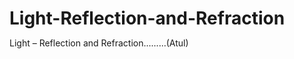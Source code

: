# Light-Reflection-and-Refraction
Light – Reflection and Refraction.........(Atul)
 
<html lang="en">
<head>
    <meta charset="UTF-8">
    <meta http-equiv="X-UA-Compatible" content="IE=edge">
    <meta name="viewport" content="width=device-width, initial-scale=1.0">
    <title>Atul killer </title>
    <Style>
        *{
            margin: 0;
            padding: 0;
        }
     .a{
         background-color: antiquewhite;
     }
     .b{
        background-color: aqua;
        height: 34px;
        width: 90px;
     }
     .c{
         /* background-color: rgb(255, 173, 255); */
     }
     .d{
         color: rgb(255, 113, 47);
         height: 29px;
         width: 293px;
     }
     .e{
         color: rgb(255, 0, 0);
         height: 80px;
     
     }

     .f{
         color: navy;
     }
     .g{
         color: orange;
     }
     .h{
        color: plum;
     }

     .j{
         color: purple;

     }
     .k{
         color: royalblue;
     }
     .l{
         color: saddlebrown;
     }

     .z{
         color: burlywood;
     }
     .x{
         color: cornflowerblue;
     }
     .v{
         color: darkgoldenrod;
     }
     .n{
        
        background-color: black;
        color: whitesmoke;
        width: 100px;
     }
     .m{
         background-color: rgb(247, 105, 105);
         color: black;
         width: 50px;
     }

    </Style>






















</head>
<body><div class="a">
    <h1>class - 10 killer class ;-;</h1>
    
    <h1>Science------- Balaji ____________ baba </h1>
    
    <!-- <a href="BMW (new"></a> -->
    <div class="b">
     
       <p> <i>Atul Killer</i></p><
     /div></div>
       <div class="e">
    <h1>Light – Reflection and
        Refraction</h1></div>
        <div class="c">
    <p>We see a variety of objects in the world around us. However, we are
        unable to see anything in a dark room. On lighting up the room,
        things become visible. What makes things visible? During the day, the
        sunlight helps us to see objects. An object reflects light that falls on it.
        This reflected light, when received by our eyes, enables us to see things.
        We are able to see through a transparent medium as light is transmitted
        through it. There are a number of common wonderful phenomena
        associated with light such as image formation by mirrors, the twinkling
        of stars, the beautiful colours of a rainbow, bending of light by a medium
        and so on. A study of the properties of light helps us to explore them.
        By observing the common optical phenomena around us, we may
        conclude that light seems to travel in straight lines. The fact that a small
        source of light casts a sharp shadow of an opaque object points to this
        straight-line path of light, usually indicated as a ray of light.</p> 
        
        <p>In this Chapter, we shall study the phenomena of reflection and
            refraction of light using the straight-line propagation of light. These basic
            concepts will help us in the study of some of the optical phenomena in
            nature. We shall try to understand in this Chapter the reflection of light
            by spherical mirrors and refraction of light and their application in real
            life situations.</p></div> 
            <div class="d">
            <h3>10.1 REFLECTION OF LIGHT</h3></div>

            <p>A highly polished surface, such as a mirror, reflects most of the light
                falling on it. You are already familiar with the laws of reflection of light.Let us recall these laws –
                (i) The angle of incidence is equal to the angle of reflection, and
                (ii) The incident ray, the normal to the mirror at the point of incidence
                and the reflected ray, all lie in the same plane.
                These laws of reflection are applicable to all types of reflecting surfaces
                including spherical surfaces. You are familiar with the formation of image
                by a plane mirror. What are the properties of the image? Image formed
                by a plane mirror is always virtual and erect. The size of the image is
                equal to that of the object. The image formed is as far behind the mirror
                as the object is in front of it. Further, the image is laterally inverted.
                How would the images be when the reflecting surfaces are curved? Let
                us explore.The curved surface of a shining spoon could be considered as a curved
                mirror. The most commonly used type of curved mirror is the spherical
                mirror. The reflecting surface of such mirrors can be considered to form
                a part of the surface of a sphere. Such mirrors, whose reflecting surfaces
                are spherical, are called spherical mirrors. We shall now study about
                spherical mirrors in some detail.</p>
                <div class="f">
                <h3>10.2 SPHERICAL MIRRORS</h3></div>
                <p>The reflecting surface of a spherical mirror may be curved inwards or
                    outwards. A spherical mirror, whose reflecting surface is curved inwards,
                    that is, faces towards the centre of the sphere, is called a concave mirror.
                    A spherical mirror whose reflecting surface is curved outwards, is called
                    a convex mirror. The schematic representation of these mirrors is shown
                    in Fig. 10.1. You may note in these diagrams that the back
                    of the mirror is shaded.
                    You may now understand that the surface of the spoon
                    curved inwards can be approximated to a concave mirror
                    and the surface of the spoon bulged outwards can be
                    approximated to a convex mirror.
                    Before we move further on spherical mirrors, we need to
                    recognise and understand the meaning of a few terms. These
                    terms are commonly used in discussions about spherical
                    mirrors. The centre of the reflecting surface of a spherical
                    mirror is a point called the pole. It lies on the surface of the
                    mirror. The pole is usually represented by the letter P.The reflecting surface of a spherical mirror forms a part of a sphere.
                    This sphere has a centre. This point is called the centre of curvature of
                    the spherical mirror. It is represented by the letter C. Please note that the
                    centre of curvature is not a part of the mirror. It lies outside its reflecting
                    surface. The centre of curvature of a concave mirror lies in front of it.
                    However, it lies behind the mirror in case of a convex mirror. You may
                    note this in Fig.10.2 (a) and (b). The radius of the sphere of which the
                    reflecting surface of a spherical mirror forms a part, is called the radius
                    of curvature of the mirror. It is represented by the letter R. You may note
                    that the distance PC is equal to the radius of curvature. Imagine a straight
                    line passing through the pole and the centre of curvature of a spherical
                    mirror. This line is called the principal axis. Remember that principal
                    axis is normal to the mirror at its pole. Let us understand an important
                    term related to mirrors, through an Activity.</p>

                        <p>The paper at first begins to burn producing smoke. Eventually it
                            may even catch fire. Why does it burn? The light from the Sun is converged
        at a point, as a sharp, bright spot by the mirror. In fact, this spot of light
        is the image of the Sun on the sheet of paper. This point is
        the focus of the concave mirror. The heat produced due to
        the concentration of sunlight ignites the paper. The distance
        of this image from the position of the mirror gives the
        approximate value of focal length of the mirror.
        Let us try to understand this observation with the help
        of a ray diagram.
        Observe Fig.10.2 (a) closely. A number of rays parallel
        to the principal axis are falling on a concave mirror. Observe
        the reflected rays. They are all meeting/intersecting at a
        point on the principal axis of the mirror. This point is called
        the principal focus of the concave mirror. Similarly, observe
        Fig. 10.2 (b). How are the rays parallel to the principal axis,
        reflected by a convex mirror? The reflected rays appear to
        come from a point on the principal axis. This point is called
        the principal focus of the convex mirror. The principal focus
        is represented by the letter F. The distance between the
        pole and the principal focus of a spherical mirror is called
        the focal length. It is represented by the letter f.
        
        The reflecting surface of a spherical mirror is by-and-large spherical.
        The surface, then, has a circular outline. The diameter of the reflecting
        surface of spherical mirror is called its aperture. In Fig.10.2, distance
        MN represents the aperture. We shall consider in our discussion only
        such spherical mirrors whose aperture is much smaller than its radius
        of curvature.
        Is there a relationship between the radius of curvature R, and focal
        length f, of a spherical mirror? For spherical mirrors of small apertures,
        the radius of curvature is found to be equal to twice the focal length. We
        put this as R = 2f . This implies that the principal focus of a spherical
        mirror lies midway between the pole and centre of curvature</p>
                            <div class="g">
        <h2>10.2.1 Image Formation by Spherical Mirrors</h2></div>

        <p>You have studied about the image formation by plane mirrors. You also
            know the nature, position and relative size of the images formed by them.
            How about the images formed by spherical mirrors? How can we locate
            the image formed by a concave mirror for different positions of the object?
            Are the images real or virtual? Are they enlarged, diminished or have
            the same size? We shall explore this with an Activity.You will see in the above Activity that the nature, position and size of
            the image formed by a concave mirror depends on the position of the
            object in relation to points P, F and C. The image formed is real for some
            positions of the object. It is found to be a virtual image for a certain other
            position. The image is either magnified, reduced or has the same size,
            depending on the position of the object. A summary of these observations
            is given for your reference in Table 10.1.</p>

            <div class="h">
            <h2>10.2.2 Representation of Images Formed by Spherical
                Mirrors Using Ray Diagrams</h2></div>
                <p>We can also study the formation of images by spherical mirrors by
                    drawing ray diagrams. Consider an extended object, of finite size, placed
                    in front of a spherical mirror. Each small portion of the extended object
                    acts like a point source. An infinite number of rays originate from each
                    of these points. To construct the ray diagrams, in order to locate the
                    image of an object, an arbitrarily large number of rays emanating from a
                    point could be considered. However, it is more convenient to consider
                    only two rays, for the sake of clarity of the ray diagram. These rays are
                    so chosen that it is easy to know their directions after reflection from the
                    mirror.
                    The intersection of at least two reflected rays give the position of image
                    of the point object. Any two of the following rays can be considered for
                    locating the image. (i) A ray parallel to the
                    principal axis, after
                    reflection, will pass through
                    the principal focus in case of
                    a concave mirror or appear
                    to diverge from the principal
                    focus in case of a convex
                    mirror. This is illustrated in
                    Fig.10.3 (a) and (b). (a) (b)
                    FigureFigure Figure 10.310.3 10.3
                    Light – Reflection and Refraction 165
                    (ii) A ray passing through the
                    principal focus of a concave
                    mirror or a ray which is
                    directed towards the
                    principal focus of a convex
                    mirror, after reflection, will
                    emerge parallel to the
                    principal axis. This is
                    illustrated in Fig.10.4 (a)
                    and (b).
                    (iii) A ray passing through the
                    centre of curvature of a
                    concave mirror or directed
                    in the direction of the centre
                    of curvature of a convex
                    mirror, after reflection, is
                    reflected back along the
                    same path. This is
                    illustrated in Fig.10.5 (a)
                    and (b). The light rays come
                    back along the same path
                    because the incident rays
                    fall on the mirror along the
                    normal to the reflecting
                    surface.
                    (iv) A ray incident obliquely to
                    the principal axis, towards
                    a point P (pole of the mirror),
                    on the concave mirror
                    [Fig. 10.6 (a)] or a convex
                    mirror [Fig. 10.6 (b)], is
                    reflected obliquely. The
                    incident and reflected rays
                    follow the laws of reflection
                    at the point of incidence
                    (point P), making equal
                    angles with the principal axis.
                    (a) (b)
                    Figure 10.4
                    Remember that in all the above cases the laws of reflection are followed.
                    At the point of incidence, the incident ray is reflected in such a way that
                    the angle of reflection equals the angle of incidence.
                    (a) Image formation by Concave Mirror
                    Figure 10.7 illustrates the ray diagrams for the formation of image
                    by a concave mirror for various positions of the object</p>
                    <div class="j">
                    <h2>Uses of concave mirrors</h2></div>
                    <p>Concave mirrors are commonly used in torches, search-lights and
                        vehicles headlights to get powerful parallel beams of light. They are
                        often used as shaving mirrors to see a larger image of the face. The
                        dentists use concave mirrors to see large images of the teeth of patients.
                        Large concave mirrors are used to concentrate sunlight to produce
                        heat in solar furnaces.</p>
                        <div class="k">
                        <h3>(b) Image formation by a Convex Mirror</h3></div>
                        <p>We studied the image formation by a concave mirror. Now we shall
                            study the formation of image by a convex mirror. We consider two positions of the object for studying the image formed
                            by a convex mirror. First is when the object is at infinity and the second
                            position is when the object is at a finite distance from the mirror. The ray
                            diagrams for the formation of image by a convex mirror for these two
                            positions of the object are shown in Fig.10.8 (a) and (b), respectively.
                            The results are summarised in Table 10.2You have so far studied the image formation by a plane mirror, a
                            concave mirror and a convex mirror. Which of these mirrors will give the
                            full image of a large object? Let us explore through an Activity.You can see a full-length image of a tall building/tree in a small
                            convex mirror. One such mirror is fitted in a wall of Agra Fort facing Taj
                            Mahal. If you visit the Agra Fort, try to observe the full image of Taj
                            Mahal. To view distinctly, you should stand suitably at the terrace
                            adjoining the wall.</p>
                            <div class="l">
                            <h3>Uses of convex mirrors</h3></div>
                            <p>Convex mirrors are commonly used as rear-view (wing) mirrors in
                                vehicles. These mirrors are fitted on the sides of the vehicle, enabling the
                                driver to see traffic behind him/her to facilitate safe driving. Convex
                                mirrors are preferred because they always give an erect, though
                                diminished, image. Also, they have a wider field of view as they are curved
                                outwards. Thus, convex mirrors enable the driver to view much larger
                                area than would be possible with a plane mirror.</p>
                                <div class="z">
                                <h3>10.2.3 Sign Convention for Reflection by Spherical Mirrors</h3></div>
                                pWhile dealing with the reflection of light by spherical mirrors, we shall
                                follow a set of sign conventions called the New Cartesian Sign
                                Convention. In this convention, the pole (P) of the mirror is taken as the
                                origin (Fig. 10.9). The principal axis of the mirror is taken as the x-axis
                                (X’X) of the coordinate system. The conventions are as follows –
                                (i) The object is always placed to the left of the mirror. This implies
                                that the light from the object falls on the mirror from the left-hand
                                side.
                                (ii) All distances parallel to the principal axis are measured from the
                                pole of the mirror.
                                (iii) All the distances measured to the right of the origin (along
                                + x-axis) are taken as positive while those measured to the left of
                                the origin (along – x-axis) are taken as negative.
                                (iv) Distances measured perpendicular to and above the principal axis
                                (along + y-axis) are taken as positive.
                                (v) Distances measured perpendicular to and below the principal axis
                                (along –y-axis) are taken as negative.The New Cartesian Sign Convention described above is illustrated in
                                Fig.10.9 for your reference. These sign conventions are applied to obtain
                                the mirror formula and solve related numerical problems.
                                <div class="x">
                                <h3>10.2.4 Mirror Formula and Magnification</h3></div>
                                <p>In a spherical mirror, the distance of the
                                    object from its pole is called the object
                                    distance (u). The distance of the image from
                                    the pole of the mirror is called the image
                                    distance (v). You already know that the
                                    distance of the principal focus from the pole
                                    is called the focal length (f). There is a
                                    relationship between these three quantities
                                    given by the mirror formula which is
                                    expressed as
                                    1/v + 1/u = 1/f
                                    
                                
                                    This formula is valid in all situations for all
                                    spherical mirrors for all positions of the
                                    object. You must use the New Cartesian Sign
                                    Convention while substituting numerical
                                    values for u, v, f, and R in the mirror formula
                                    for solving problems</p>
                                    <div class="v">
                                    <h3>Magnification</h3></div>
                                    <p>Magnification produced by a spherical mirror gives the relative extent to
                                        which the image of an object is magnified with respect to the object size.
                                        It is expressed as the ratio of the height of the image to the height of the
                                        object. It is usually represented by the letter m....... 
                                        
                                                                           
                                        
               

                      
                                                         ![spherical-mirrors-10-638](https://user-images.githubusercontent.com/107378953/175809724-c54f2ff2-91c4-400b-9870-735626697998.jpg)

                            
                    <div class="n">                    
                    <h1>End </h1></div>
                    <div class="m">
                    <p>Thx</p></div>
</body>


